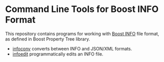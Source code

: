 # Command Line Tools for Boost INFO Format

This repository contains programs for working with [Boost INFO](https://www.boost.org/doc/libs/1_73_0/doc/html/property_tree/parsers.html#property_tree.parsers.info_parser) file format, as defined in Boost Property Tree library.

* [infoconv](infoconv.md) converts between INFO and JSON/XML formats.
* [infoedit](infoedit.md) programmatically edits an INFO file.
